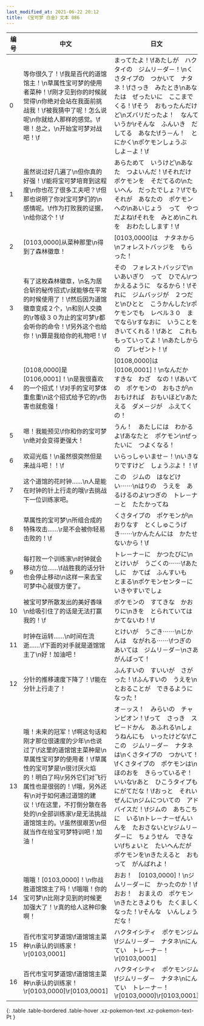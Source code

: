```yaml
---
last_modified_at: 2021-06-22 20:12
title: 《宝可梦 白金》文本 086
---
```

| 编号 | 中文 | 日文 |
| ---- | ---- | ---- |
| 0 | 等你很久了！\f我是百代的道馆馆主！\n草属性宝可梦的使用者菜种！\f刚才见到你的时候就觉得\n你绝对会站在我面前挑战我！\f被我猜中了呢！怎么说呢\n你就给人那样的感觉。\f嗯！总之，\n开始宝可梦对战吧！\f | まってたよ！\fあたしが　ハクタイの　ジムリ－ダ－！\nくさタイプの　つかいて　ナタネ！\fさっき　みたとき\nあなたは　ぜったいに　ここまでくる！\fそう　おもったんだけど\nズバリだったよ！　なんていうか\rそんな　ふんいき　だしてる　あなた\fう－ん！　とにかく\nポケモンしょうぶ　しよ－よ！\f |
| 1 | 虽然说过好几遍了\n但你真的好强！\f能将宝可梦培育到这程度\n你也花了很多工夫吧？\f但那也说明了你对宝可梦们的\n感情呢。\f作为打败我的证据，\n给你这个！\f | あらためて　いうけど\nあなた　つよいんだ！\fそれだけ　ポケモンを　そだてるの\nたいへん　だったでしょ？\fでも　それが　あなたの　ポケモンへの\nあいじょう　って　やつ　だよね\fそれを　みとめ\nこれを　おわたしします！\f |
| 2 | [0103,0000]从菜种那里\n得到了森林徽章！ | [0103,0000]は　ナタネから\nフォレストバッジを　もらった！ |
| 3 | 有了这枚森林徽章，\n名为居合斩的秘传招式\r就能够在平常的时候使用了！\f然后因为道馆徽章变成２个，\n和别人交换的\r等级３０为止的宝可梦\r都会听你的命令！\f另外这个也给你！\n算是我给你的礼物吧！\f | その　フォレストバッジで\nいあいぎり　って　ひでん\rつかえるように　なるから！\fそれに　ジムバッジが　２つだと\nひとと　こうかんした\rポケモンでも　レベル３０　までなら\rすなおに　いうことを　きいてくれる！\fあと　これも　もっていってよ！\nあたしからの　プレゼント！\f |
| 4 | [0108,0000]是[0106,0001]！\n是我很喜欢的一个招式！\f对手的宝可梦体重愈重\n这个招式给予它的\r伤害也就愈强！ | [0108,0000]は　[0106,0001]！\nなんだか　すきな　わざ　なの！\fあいての　ポケモンの　おもさが\nおもければ　おもいほど\rあたえる　ダメ－ジが　ふえてくの！ |
| 5 | 嗯！我能预见\f你和你的宝可梦\n绝对会变得更强大！ | うん！　あたしには　わかるよ\fあなたと　ポケモン\nぜったいに　つよくなる！ |
| 6 | 欢迎光临！\n虽然很突然但是来战斗吧！！\f | いらっしゃいませ－！\nいきなりですけど　しょうぶよ！！\f |
| 7 | 这个道馆的花时钟……\n人是能在时钟的针上行走的哦\r去挑战下一位训练家吧。 | この　ジムの　はなどけい⋯⋯\nはりの　うえを　あるけるのよ\rつぎの　トレ－ナ－と　たたかってね |
| 8 | 草属性的宝可梦\n所组合成的特殊攻击……\r是不会被你轻易击败的！\f | くさタイプの　ポケモンが\nおりなす　とくしゅこうげき⋯⋯\rかんたんには　かたせないから！\f |
| 9 | 每打败一个训练家\n时钟就会移动方位……\f战胜我的话分针也会停止移动\n这样一来去宝可梦中心就很方便了。 | トレ－ナ－に　かつたびに\nとけいが　うごくの⋯⋯\fあたしに　かてば　ふんすいも　とまる\nポケモンセンタ－に　いきやすいでしょ |
| 10 | 被宝可梦所散发出的美好香味\n给吸引住了的话是无法打赢我的！\f | ポケモンの　すてきな　かおりに\nきを　とられていては　かてないわ！\f |
| 11 | 时钟在运转……\n时间在流逝……\f下面的对手就是道馆馆主了\n好！加油吧！ | とけいが　うごき⋯⋯\nじかんは　ながれる⋯⋯\fつぎの　あいては　ジムリ－ダ－\nさあ　がんばって！ |
| 12 | 分针的推移速度下降了！\f能在分针上行走了！ | ふんすいの　すいいが　さがった！\fふんすいの　うえを\nとおることが　できるようになった！ |
| 13 | 哦！未来的冠军！\f啊这句话和刚才那位很速度的少年\n也说过了\f这里的道馆馆主菜种是\n草属性宝可梦的使用者！\f草属性的宝可梦是\n很讨厌火焰的！明白了吗\r另外它们对飞行属性也是很弱的！\f哦，另外还有\n对于如何通过道馆的建议！\f在这里，不打倒分散在各处的\n全部训练家\r是无法挑战道馆馆主的。\f虽然很艰苦\n但就当作在给宝可梦特训吧！加油！ | オ－ッス！　みらいの　チャンピオン！\fって　さっき　スピ－ドかん　あふれる\nしょうねんにも　いったけどな\fここの　ジムリ－ダ－　ナタネは\nくさタイプの　つかいて！\fくさタイプの　ポケモンは\nほのおを　きらっているぞ！　いいな\rあと　ひこうタイプも　にがてだな！\fおっと　それいぜんに\nジムについての　アドバイスだ！\fジムの　あちこちに　いる\nトレ－ナ－ぜんいんを　たおさないと\rジムリ－ダ－に　ちょうせん　できない\fちょいと　たいへんだが　ポケモンを\nきたえると　おもって　がんばれよ！ |
| 14 | 哦哦！[0103,0000]！\n你战胜道馆馆主了吗！\f哦哦！你的宝可梦\n比刚才见到的时候更加强大了！\r真的给人这种印象啊！ | おお！　[0103,0000]！\nジムリ－ダ－に　かったのか！\fおお！　おまえの　ポケモン\nきたときよりも　たくましくなった！\rそんな　いんしょう　だな！ |
| 15 | 百代市宝可梦道馆\f道馆馆主菜种\n承认的训练家！\r[0103,0001] | ハクタイシティ　ポケモンジム\fジムリ－ダ－　ナタネ\nにんてい　トレ－ナ－！\r[0103,0001] |
| 16 | 百代市宝可梦道馆\f道馆馆主菜种\n承认的训练家！\r[0103,0000]\r[0103,0001] | ハクタイシティ　ポケモンジム\fジムリ－ダ－　ナタネ\nにんてい　トレ－ナ－！\r[0103,0000]\r[0103,0001] |
{: .table .table-bordered .table-hover .xz-pokemon-text .xz-pokemon-text-Pt }